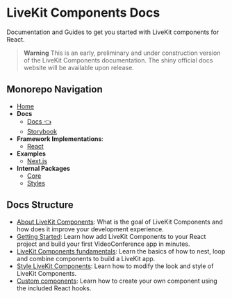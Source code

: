 # LiveKit Components **Docs**

Documentation and Guides to get you started with LiveKit components for React.

> **Warning** This is an early, preliminary and under construction version of the LiveKit Components documentation. The shiny official docs website will be available upon release.

<!--NAV_START-->

## Monorepo Navigation

- [Home](/README.md)
- **Docs**
  - [Docs 👈](/docs/alpha-docs/README.md)
  - [Storybook](/docs/storybook/README.md)
- **Framework Implementations**:
  - [React](/packages/react/README.md)
- **Examples**
  - [Next.js](/examples/nextjs/README.md)
- **Internal Packages**
  - [Core](/packages/core/README.md)
  - [Styles](/packages/styles/README.md)

<!--NAV_END-->

## Docs Structure

- [About LiveKit Components](guides/about-livekit-components.md): What is the goal of LiveKit Components and how does it improve your development experience.
- [Getting Started](guides/getting-started.md): Learn how add LiveKit Components to your React project and build your first VideoConference app in minutes.
- [LiveKit Components fundamentals](guides/livekit-component-fundamentals.md): Learn the basics of how to nest, loop and combine components to build a LiveKit app.
- [Style LiveKit Components](guides/style-livekit-components.md): Learn how to modify the look and style of LiveKit Components.
- [Custom components](guides/custom-components.md): Learn how to create your own component using the included React hooks.
  <!-- - [All LiveKit Components](components/livekit-components-list.md): List of our LiveKit Components with detail pages for every component. -->
  <!-- - [LiveKit Component Hooks](hooks/livekit-hooks-list.md) -->
